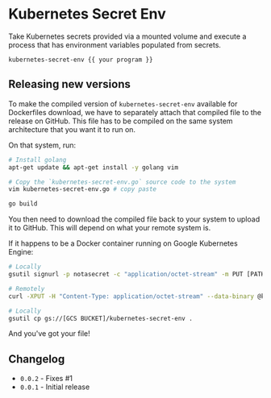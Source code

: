 # Kubernetes Secret Env

Take Kubernetes secrets provided via a mounted volume and execute a process that has environment variables populated from secrets.

`kubernetes-secret-env {{ your program }}`

## Releasing new versions

To make the compiled version of `kubernetes-secret-env` available for Dockerfiles download, we have to separately attach that compiled file to the release on GitHub. This file has to be compiled on the same system architecture that you want it to run on.

On that system, run:

```bash
# Install golang
apt-get update && apt-get install -y golang vim

# Copy the `kubernetes-secret-env.go` source code to the system
vim kubernetes-secret-env.go # copy paste

go build
```

You then need to download the compiled file back to your system to upload it to GitHub. This will depend on what your remote system is.

If it happens to be a Docker container running on Google Kubernetes Engine:
```bash
# Locally
gsutil signurl -p notasecret -c "application/octet-stream" -m PUT [PATH TO PRIVATE KEY] gs://[GCS BUCKET]/kubernetes-secret-env

# Remotely
curl -XPUT -H "Content-Type: application/octet-stream" --data-binary @kubernetes-secret-env "[URL FROM ABOVE]"

# Locally
gsutil cp gs://[GCS BUCKET]/kubernetes-secret-env .
```

And you've got your file!

## Changelog

* `0.0.2` - Fixes #1
* `0.0.1` - Initial release
